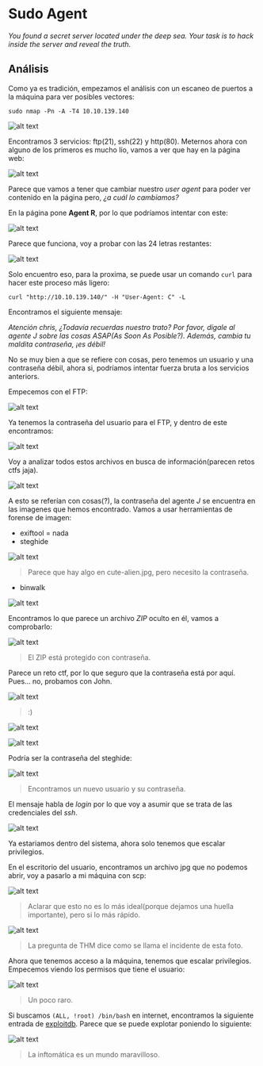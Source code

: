 # Sudo Agent

_You found a secret server located under the deep sea. Your task is to hack inside the server and reveal the truth._

## Análisis

Como ya es tradición, empezamos el análisis con un escaneo de puertos a la máquina para ver posibles vectores:

`sudo nmap -Pn -A -T4 10.10.139.140`

![alt text](img/image.png)

Encontramos 3 servicios: ftp(21), ssh(22) y http(80). Meternos ahora con alguno de los primeros es mucho lío, vamos a ver que hay en la página web:

![alt text](img/image-1.png)

Parece que vamos a tener que cambiar nuestro _user agent_ para poder ver contenido en la página pero, _¿a cuál lo cambiamos?_

En la página pone **Agent R**, por lo que podríamos intentar con este:

![alt text](img/image-2.png)

Parece que funciona, voy a probar con las 24 letras restantes:

![alt text](img/image-3.png)

Solo encuentro eso, para la proxima, se puede usar un comando `curl` para hacer este proceso más ligero:

`curl "http://10.10.139.140/" -H "User-Agent: C" -L`

Encontramos el siguiente mensaje:

_Atención chris,_
_¿Todavía recuerdas nuestro trato? Por favor, dígale al agente J sobre las cosas ASAP(As Soon As Posible?). Además, cambia tu maldita contraseña, ¡es débil!_

No se muy bien a que se refiere con cosas, pero tenemos un usuario y una contraseña débil, ahora si, podríamos intentar fuerza bruta a los servicios anteriors.

Empecemos con el FTP:

![alt text](img/image-4.png)

Ya tenemos la contraseña del usuario para el FTP, y dentro de este encontramos:

![alt text](img/image-5.png)

Voy a analizar todos estos archivos en busca de información(parecen retos ctfs jaja).

![alt text](img/image-6.png)

A esto se referían con cosas(?), la contraseña del agente _J_ se encuentra en las imagenes que hemos encontrado. Vamos a usar herramientas de forense de imagen:

- exiftool = nada
- steghide

![alt text](img/image-12.png)
> Parece que hay algo en cute-alien.jpg, pero necesito la contraseña.

- binwalk

![alt text](img/image-7.png)

Encontramos lo que parece un archivo _ZIP_ oculto en él, vamos a comprobarlo:

![alt text](img/image-8.png)
> El ZIP está protegido con contraseña.

Parece un reto ctf, por lo que seguro que la contraseña está por aquí.
Pues... no, probamos con John.

![alt text](img/image-9.png)
> :)

![alt text](img/image-10.png)

![alt text](img/image-11.png)

Podría ser la contraseña del steghide:

![alt text](img/image-13.png)
> Encontramos un nuevo usuario y su contraseña.

El mensaje habla de _login_ por lo que voy a asumir que se trata de las credenciales del _ssh_.

![alt text](img/image-14.png)

Ya estariamos dentro del sistema, ahora solo tenemos que escalar privilegios.

En el escritorio del usuario, encontramos un archivo jpg que no podemos abrir, voy a pasarlo a mi máquina con scp:

![alt text](img/image-15.png)
> Aclarar que esto no es lo más ideal(porque dejamos una huella importante), pero si lo más rápido.

![alt text](img/image-16.png)
> La pregunta de THM dice como se llama el incidente de esta foto.

Ahora que tenemos acceso a la máquina, tenemos que escalar privilegios. Empecemos viendo los permisos que tiene el usuario:

![alt text](img/image-18.png)
> Un poco raro.

Si buscamos `(ALL, !root) /bin/bash` en internet, encontramos la siguiente entrada de [exploitdb](https://www.exploit-db.com/exploits/47502). Parece que se puede explotar poniendo lo siguiente:

![alt text](img/image-19.png)
> La inftomática es un mundo maravilloso.